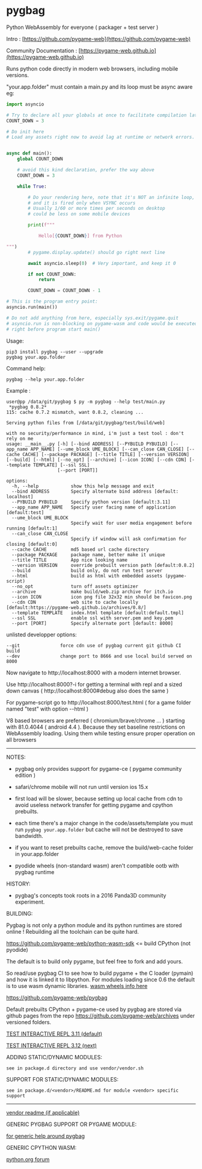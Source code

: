 # pygbag

Python WebAssembly for everyone ( packager + test server )

Intro : [https://github.com/pygame-web](https://github.com/pygame-web)

Community Documentation : [https://pygame-web.github.io](https://pygame-web.github.io)

Runs python code directly in modern web browsers, including mobile versions.

"your.app.folder" must contain a main.py and its loop must be async aware eg:

```py
import asyncio

# Try to declare all your globals at once to facilitate compilation later.
COUNT_DOWN = 3

# Do init here
# Load any assets right now to avoid lag at runtime or network errors.


async def main():
    global COUNT_DOWN

    # avoid this kind declaration, prefer the way above
    COUNT_DOWN = 3

    while True:

        # Do your rendering here, note that it's NOT an infinite loop,
        # and it is fired only when VSYNC occurs
        # Usually 1/60 or more times per seconds on desktop
        # could be less on some mobile devices

        print(f"""

            Hello[{COUNT_DOWN}] from Python

""")
        # pygame.display.update() should go right next line

        await asyncio.sleep(0)  # Very important, and keep it 0

        if not COUNT_DOWN:
            return

        COUNT_DOWN = COUNT_DOWN - 1

# This is the program entry point:
asyncio.run(main())

# Do not add anything from here, especially sys.exit/pygame.quit
# asyncio.run is non-blocking on pygame-wasm and code would be executed
# right before program start main()
```

Usage:

    pip3 install pygbag --user --upgrade
    pygbag your.app.folder

Command help:

    pygbag --help your.app.folder


Example :

```
user@pp /data/git/pygbag $ py -m pygbag --help test/main.py
 *pygbag 0.8.2*
115: cache 0.7.2 mismatch, want 0.8.2, cleaning ...

Serving python files from [/data/git/pygbag/test/build/web]

with no security/performance in mind, i'm just a test tool : don't rely on me
usage: __main__.py [-h] [--bind ADDRESS] [--PYBUILD PYBUILD] [--app_name APP_NAME] [--ume_block UME_BLOCK] [--can_close CAN_CLOSE] [--cache CACHE] [--package PACKAGE] [--title TITLE] [--version VERSION] [--build] [--html] [--no_opt] [--archive] [--icon ICON] [--cdn CDN] [--template TEMPLATE] [--ssl SSL]
                   [--port [PORT]]

options:
  -h, --help            show this help message and exit
  --bind ADDRESS        Specify alternate bind address [default: localhost]
  --PYBUILD PYBUILD     Specify python version [default:3.11]
  --app_name APP_NAME   Specify user facing name of application [default:test]
  --ume_block UME_BLOCK
                        Specify wait for user media engagement before running [default:1]
  --can_close CAN_CLOSE
                        Specify if window will ask confirmation for closing [default:0]
  --cache CACHE         md5 based url cache directory
  --package PACKAGE     package name, better make it unique
  --title TITLE         App nice looking name
  --version VERSION     override prebuilt version path [default:0.8.2]
  --build               build only, do not run test server
  --html                build as html with embedded assets (pygame-script)
  --no_opt              turn off assets optimizer
  --archive             make build/web.zip archive for itch.io
  --icon ICON           icon png file 32x32 min should be favicon.png
  --cdn CDN             web site to cache locally [default:https://pygame-web.github.io/archives/0.8/]
  --template TEMPLATE   index.html template [default:default.tmpl]
  --ssl SSL             enable ssl with server.pem and key.pem
  --port [PORT]         Specify alternate port [default: 8000]
```

unlisted developper options:

    --git               force cdn use of pygbag current git github CI build
    --dev               change port to 8666 and use local build served on 8000



Now navigate to http://localhost:8000 with a modern internet browser.

Use http://localhost:8000?-i for getting a terminal with repl
 and a sized down canvas ( http://localhost:8000#debug also does the same )

For pygame-script go to http://localhost:8000/test.html
( for a game folder named "test" with option --html )


V8 based browsers are preferred ( chromium/brave/chrome ... )
starting with 81.0.4044 ( android 4.4 ).
Because they set baseline restrictions on WebAssembly loading.
Using them while testing ensure proper operation on all browsers


____


NOTES:
 - pygbag only provides support for pygame-ce ( pygame community edition )

 - safari/chrome mobile will not run until version ios 15.x

 - first load will be slower, because setting up local cache from cdn to avoid
useless network transfer for getting pygame and cpython prebuilts.

 - each time there's a major change in the code/assets/template
you must run `pygbag your.app.folder` but
cache will not be destroyed to save bandwidth.

 - if you want to reset prebuilts cache, remove the build/web-cache folder in
your.app.folder

 - pyodide wheels (non-standard wasm) aren't compatible ootb with pygbag runtime


HISTORY:

 - pygbag's concepts took roots in a 2016 Panda3D community experiment.


BUILDING:

Pygbag is not only a python module and its python runtimes are stored online !
Rebuilding all the toolchain can be quite hard.

https://github.com/pygame-web/python-wasm-sdk  <= build CPython (not pyodide)

The default is to build only pygame, but feel free to fork and add yours.

So read/use pygbag CI to see how to build pygame + the C loader (pymain) and
how it is linked it to libpython.
For modules loading since 0.6 the default is to use wasm dynamic libraries.
[wasm wheels info here](https://github.com/pygame-web/pkg-porting-wasm)

https://github.com/pygame-web/pygbag

Default prebuilts CPython + pygame-ce used by pygbag are stored via github pages
from the repo https://github.com/pygame-web/archives under versioned folders.


[TEST INTERACTIVE REPL 3.11 (default)](http://pygame-web.github.io/showroom/pygbag.html?cpython311&-i&noapp#src/hello.py%20arg1%20arg2)


[TEST INTERACTIVE REPL 3.12 (next)](http://pygame-web.github.io/showroom/pygbag.html?cpython312&-i&noapp#src/hello.py%20arg1%20arg2)


ADDING STATIC/DYNAMIC MODULES:

    see in package.d directory and use vendor/vendor.sh


SUPPORT FOR STATIC/DYNAMIC MODULES:

    see in package.d/<vendor>/README.md for module <vendor> specific support


____

[vendor readme (if applicable)](vendor/README.md)


GENERIC PYGBAG SUPPORT OR PYGAME MODULE:

[for generic help around pygbag](https://github.com/pygame-web/pygbag/blob/main/packages.d/pygame/README.md)

GENERIC CPYTHON WASM:

[python.org forum](https://discuss.python.org/c/webassembly/28)
